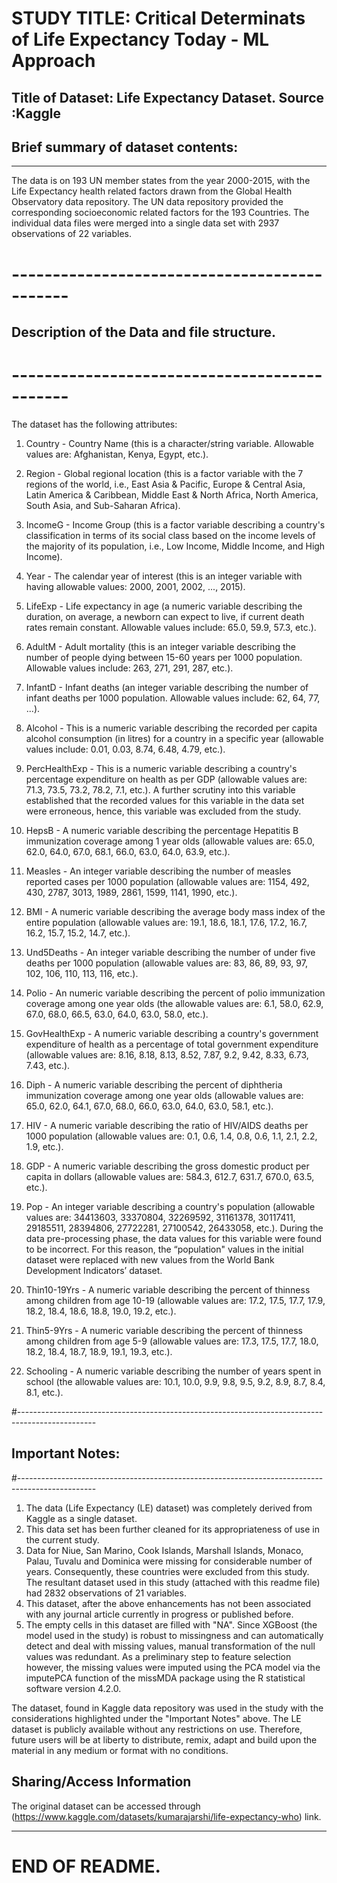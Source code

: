 
# STUDY TITLE: Critical Determinats of Life Expectancy Today - ML Approach

## Title of Dataset: Life Expectancy Dataset. Source :Kaggle

## Brief summary of dataset contents:
--------------------------------------
The data is on 193 UN member states from the year 2000-2015, with the Life Expectancy health related factors drawn from the Global Health 
Observatory data repository. The UN data repository provided the corresponding socioeconomic related factors for the 193 Countries. The 
individual data files were merged into a single data set with 2937 observations of 22 variables.

# ---------------------------------------------
## Description of the Data and file structure.
# ---------------------------------------------

The dataset has the following attributes:

1. Country - Country Name (this is a character/string variable. Allowable values are: Afghanistan, Kenya, Egypt, etc.).

2. Region - Global regional location (this is a factor variable with the 7 regions of the world, i.e., East Asia & Pacific, Europe & Central Asia, 
   Latin America & Caribbean, Middle East & North Africa, North America, South Asia, and Sub-Saharan Africa).

3. IncomeG - Income Group (this is a factor variable describing a country's classification in terms of its social class based on the income levels 
   of the majority of its population, i.e., Low Income, Middle Income, and High Income).

4. Year - The calendar year of interest (this is an integer variable with having allowable values: 2000, 2001, 2002, ..., 2015).

5. LifeExp - Life expectancy in age (a numeric variable describing the duration, on average, a newborn can expect to live, if current death rates 
   remain constant. Allowable values include: 65.0, 59.9, 57.3, etc.).

6. AdultM - Adult mortality (this is an integer variable describing the number of people dying between 15-60 years per 1000 population. Allowable 
   values include: 263, 271, 291, 287, etc.).

7. InfantD - Infant deaths (an integer variable describing the number of infant deaths per 1000 population. Allowable values include: 62, 64, 77, ...).

8. Alcohol - This is a numeric variable describing the recorded per capita alcohol consumption (in litres) for a country in a specific year (allowable 
   values include: 0.01, 0.03, 8.74, 6.48, 4.79, etc.).

9. PercHealthExp - This is a numeric variable describing a country's percentage expenditure on health as per GDP (allowable values are: 71.3, 73.5, 73.2, 
   78.2, 7.1, etc.). A further scrutiny into this variable established that the recorded values for this variable in the data set were erroneous, hence, 
   this variable was excluded from the study.

10. HepsB - A numeric variable describing the percentage Hepatitis B immunization coverage among 1 year olds (allowable values are: 65.0, 62.0, 64.0, 67.0, 
    68.1, 66.0, 63.0, 64.0, 63.9, etc.).

11. Measles - An integer variable describing the number of measles reported cases per 1000 population (allowable values are: 1154, 492, 430, 2787, 3013, 
    1989, 2861, 1599, 1141, 1990, etc.).

12. BMI - A numeric variable describing the average body mass index of the entire population (allowable values are: 19.1, 18.6, 18.1, 17.6, 17.2, 16.7, 16.2, 
    15.7, 15.2, 14.7, etc.).

13. Und5Deaths - An integer variable describing the number of under five deaths per 1000 population (allowable values are: 83, 86, 89, 93, 97, 102, 106, 110, 
    113, 116, etc.).

14. Polio - An numeric variable describing the percent of polio immunization coverage among one year olds (the allowable values are: 6.1, 58.0, 62.9, 67.0, 
    68.0, 66.5, 63.0, 64.0, 63.0, 58.0, etc.).

15. GovHealthExp - A numeric variable describing a country's government expenditure of health as a percentage of total government expenditure (allowable values 
    are: 8.16, 8.18, 8.13, 8.52, 7.87, 9.2, 9.42, 8.33, 6.73, 7.43, etc.).

16. Diph - A numeric variable describing the percent of diphtheria immunization coverage among one year olds (allowable values are: 65.0, 62.0, 64.1, 67.0, 68.0, 
    66.0, 63.0, 64.0, 63.0, 58.1, etc.).

17. HIV - A numeric variable describing the ratio of HIV/AIDS deaths per 1000 population (allowable values are: 0.1, 0.6, 1.4, 0.8, 0.6, 1.1, 2.1, 2.2, 1.9, etc.).

18. GDP - A numeric variable describing the gross domestic product per capita in dollars (allowable values are: 584.3, 612.7, 631.7, 670.0, 63.5, etc.).

19. Pop - An integer variable describing a country's population (allowable values are: 34413603, 33370804, 32269592, 31161378, 30117411, 29185511, 28394806, 27722281, 
    27100542, 26433058, etc.). During the data pre-processing phase, the data values for this variable were found to be incorrect. For this reason, the “population" 
    values in the initial dataset were replaced with new values from the World Bank Development Indicators’ dataset.

20. Thin10-19Yrs - A numeric variable describing the percent of thinness among children from age 10-19 (allowable values are: 17.2, 17.5, 17.7, 17.9, 18.2, 18.4, 18.6, 
    18.8, 19.0, 19.2, etc.).

21. Thin5-9Yrs - A numeric variable describing the percent of thinness among children from age 5-9 (allowable values are: 17.3, 17.5, 17.7, 18.0, 18.2, 18.4, 18.7, 18.9, 
    19.1, 19.3, etc.).

22. Schooling - A numeric variable describing the number of years spent in school (the allowable values are: 10.1, 10.0, 9.9, 9.8, 9.5, 9.2, 8.9, 8.7, 8.4, 8.1, etc.).

#-------------------------------------------------------------------------------------------------
## Important Notes:
#-------------------------------------------------------------------------------------------------
1. The data (Life Expectancy (LE) dataset) was completely derived from Kaggle as a single dataset.
2. This data set has been further cleaned for its appropriateness of use in the current study.
3. Data for Niue, San Marino, Cook Islands, Marshall Islands, Monaco, Palau, Tuvalu and Dominica were missing for considerable number of years. Consequently, these 
   countries were excluded from this study. The resultant dataset used in this study (attached with this readme file) had 2832 observations of 21 variables.
4. This dataset, after the above enhancements has not been associated with any journal article currently in progress or published before.
5. The empty cells in this dataset are filled with "NA". Since XGBoost (the model used in the study) is robust to missingness and can automatically detect and deal with 
   missing values, manual transformation of the null values was redundant. As a preliminary step to feature selection however, the missing values were imputed using the 
   PCA model via the imputePCA function of the missMDA package using the R statistical software version 4.2.0. 

The dataset, found in Kaggle data repository was used in the study with the considerations highlighted under the "Important Notes" above. The LE dataset is publicly available 
without any restrictions on use. Therefore, future users will be at liberty to distribute, remix, adapt and build upon the material in any medium or format with no conditions. 

## Sharing/Access Information

The original dataset can be accessed through (https://www.kaggle.com/datasets/kumarajarshi/life-expectancy-who) link.

------------------------------------------------------------------------------------------------------------
# END OF README.

